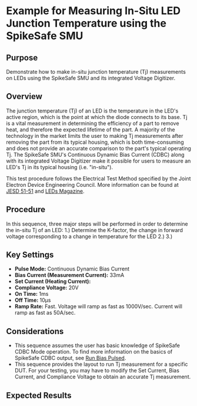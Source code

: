 # Example for Measuring In-Situ LED Junction Temperature using the SpikeSafe SMU

## Purpose
Demonstrate how to make in-situ junction temperature (Tj) measurements on LEDs using the SpikeSafe SMU and its integrated Voltage Digitizer.

## Overview 
The junction temperature (Tj) of an LED is the temperature in the LED's active region, which is the point at which the diode connects to its base. Tj is a vital measurement in determining the efficiency of a part to remove heat, and therefore the expected lifetime of the part. A majority of the technology in the market limits the user to making Tj measurements after removing the part from its typical housing, which is both time-consuming and does not provide an accurate comparison to the part's typical operating Tj. The SpikeSafe SMU's Continuous Dynamic Bias Current (CDBC) along with its integrated Voltage Digitizer make it possible for users to measure an LED's Tj in its typical housing (i.e. "in-situ").

This test procedure follows the Electrical Test Method specified by the Joint Electron Device Engineering Council. More information can be found at [JESD 51-51](https://www.jedec.org/sites/default/files/docs/JESD51-51.pdf) and [LEDs Magazine](https://www.ledsmagazine.com/manufacturing-services-testing/article/14173251/jedec-technique-simplifies-led-junction-temperature-measurement).

## Procedure
In this sequence, three major steps will be performed in order to determine the in-situ Tj of an LED:
1.) Determine the K-factor, the change in forward voltage corresponding to a change in temperature for the LED
2.) 
3.)

## Key Settings
- **Pulse Mode:** Continuous Dynamic Bias Current
- **Bias Current (Measurement Current):** 33mA
- **Set Current (Heating Current):** 
- **Compliance Voltage:** 20V
- **On Time:** 1ms
- **Off Time:** 10µs
- **Ramp Rate:** Fast. Voltage will ramp as fast as 1000V/sec. Current will ramp as fast as 50A/sec.


## Considerations
- This sequence assumes the user has basic knowledge of SpikeSafe CDBC Mode operation. To find more information on the basics of SpikeSafe CDBC output, see [Run Bias Pulsed](../../run_spikesafe_operating_modes/run_bias_pulsed).
- This sequence provides the layout to run Tj measurement for a specific DUT. For your testing, you may have to modify the Set Current, Bias Current, and Compliance Voltage to obtain an accurate Tj measurement.


## Expected Results
